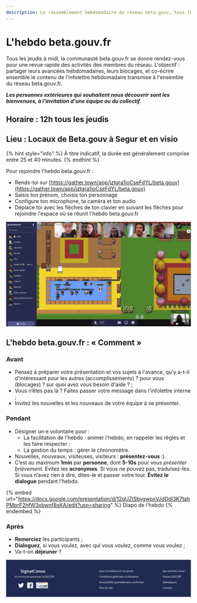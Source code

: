 ```yaml
---
description: Le rassemblement hebdomadaire du réseau beta.gouv, tous les jeudis à midi !
---
```


# L'hebdo beta.gouv.fr

Tous les jeudis à midi, la communauté beta.gouv.fr se donne rendez-vous pour une revue rapide des activités des membres du réseau. L'objectif : partager leurs avancées hebdomadaires, leurs blocages, et co-écrire ensemble le contenu de l'infolettre hebdomadaire transmise à l'ensemble du réseau beta.gouv.fr.

_**Les personnes extérieures qui souhaitent nous découvrir sont les bienvenues, à l'invitation d'une équipe ou du collectif.**_

## Horaire : 12h tous les jeudis

## Lieu : Locaux de Beta.gouv à Segur et en visio

{% hint style="info" %}
À titre indicatif, la durée est généralement comprise entre 25 et 40 minutes.
{% endhint %}

Pour rejoindre l'hebdo beta.gouv.fr :

* Rends-toi sur [https://gather.town/app/jztgra1ioCseFdYL/beta.gouv](https://gather.town/app/jztgra1ioCseFdYL/beta.gouv)
* Saisis ton prénom, choisis ton personnage
* Configure ton microphone, ta caméra et ton audio
* Déplace toi avec les flèches de ton clavier en suivant les flèches pour rejoindre l'espace où se réunit l'hebdo beta.gouv.fr

![L'hebdo beta.gouv sur Gather.Town](<../../../.gitbook/assets/image (14) (1) (1).png>)

## L'hebdo beta.gouv.fr : « Comment »

### Avant

* Pensez à préparer votre présentation et vos sujets à l'avance, qu'y a-t-il d'intéressant pour les autres (accomplissements) ? pour vous (blocages) ? sur quoi avez vous besoin d'aide ? ;
* Vous n’êtes pas là ? Faites passer votre message dans l'infolettre interne ;
* Invitez les nouvelles et les nouveaux de votre équipe à se présenter.

### Pendant

* Désigner un·e volontaire pour :
  * La facilitation de l'hebdo : animer l'hebdo, en rappeler les règles et les faire respecter ;
  * La gestion du temps : gérer le chronomètre.
* Nouvelles, nouveaux, visiteuses, visiteurs : **présentez-vous** :).
* C’est au maximum **1min** par **personne**, dont **5-10s** pour vous _présenter brièvement._ Evitez les **acronymes**. Si vous ne pouvez pas, traduisez-les. Si vous n’avez rien à dire, dites-le et passer votre tour. **Évitez le dialogue** pendant l'hebdo.

{% embed url="https://docs.google.com/presentation/d/12qUZlSbvgwpxVJdDdl3K7tahPMprF2hfW3xbwnf8sKA/edit?usp=sharing" %}
Diapo de l'hebdo
{% endembed %}

### Après

* **Remerciez** les participants ;
* **Dialoguez**, si vous voulez, avec qui vous voulez, comme vous voulez ;
* Va-t-on **déjeuner** ?

![Avant mars 2020, nous organisions chaque semaine un Stand-up dans nos locaux](<../../../.gitbook/assets/image (14) (2) (2).png>)

